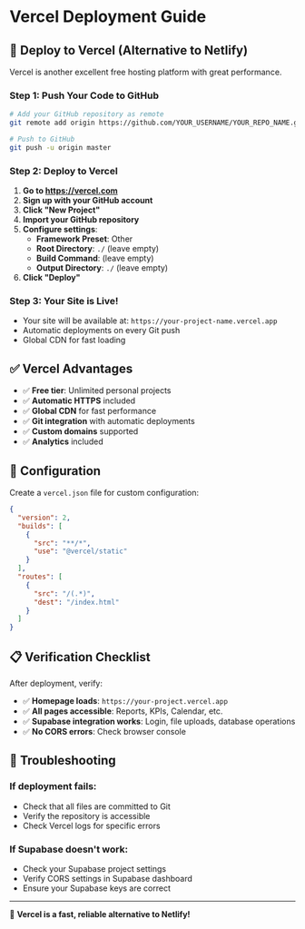 # Vercel Deployment Guide

## 🚀 Deploy to Vercel (Alternative to Netlify)

Vercel is another excellent free hosting platform with great performance.

### Step 1: Push Your Code to GitHub

```bash
# Add your GitHub repository as remote
git remote add origin https://github.com/YOUR_USERNAME/YOUR_REPO_NAME.git

# Push to GitHub
git push -u origin master
```

### Step 2: Deploy to Vercel

1. **Go to https://vercel.com**
2. **Sign up with your GitHub account**
3. **Click "New Project"**
4. **Import your GitHub repository**
5. **Configure settings**:
   - **Framework Preset**: Other
   - **Root Directory**: `./` (leave empty)
   - **Build Command**: (leave empty)
   - **Output Directory**: `./` (leave empty)
6. **Click "Deploy"**

### Step 3: Your Site is Live!

- Your site will be available at: `https://your-project-name.vercel.app`
- Automatic deployments on every Git push
- Global CDN for fast loading

## ✅ Vercel Advantages

- ✅ **Free tier**: Unlimited personal projects
- ✅ **Automatic HTTPS** included
- ✅ **Global CDN** for fast performance
- ✅ **Git integration** with automatic deployments
- ✅ **Custom domains** supported
- ✅ **Analytics** included

## 🔧 Configuration

Create a `vercel.json` file for custom configuration:

```json
{
  "version": 2,
  "builds": [
    {
      "src": "**/*",
      "use": "@vercel/static"
    }
  ],
  "routes": [
    {
      "src": "/(.*)",
      "dest": "/index.html"
    }
  ]
}
```

## 📋 Verification Checklist

After deployment, verify:
- ✅ **Homepage loads**: `https://your-project.vercel.app`
- ✅ **All pages accessible**: Reports, KPIs, Calendar, etc.
- ✅ **Supabase integration works**: Login, file uploads, database operations
- ✅ **No CORS errors**: Check browser console

## 🚨 Troubleshooting

### If deployment fails:
- Check that all files are committed to Git
- Verify the repository is accessible
- Check Vercel logs for specific errors

### If Supabase doesn't work:
- Check your Supabase project settings
- Verify CORS settings in Supabase dashboard
- Ensure your Supabase keys are correct

---

🎉 **Vercel is a fast, reliable alternative to Netlify!** 